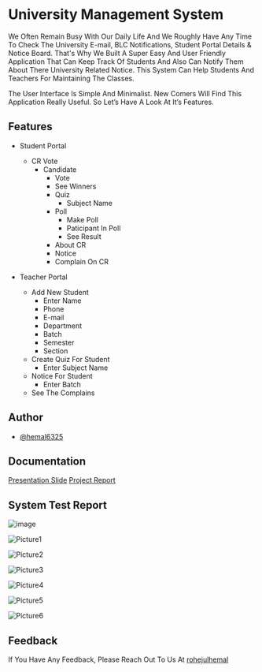 
# University Management System

We Often Remain Busy With Our Daily Life And We Roughly Have Any Time To Check The University E-mail, BLC Notifications, Student Portal Details & Notice Board. That's Why We Built A Super Easy And User Friendly Application That Can Keep Track Of Students And Also Can Notify Them About There University Related Notice. This System Can Help Students And Teachers For Maintaining The Classes.

The User Interface Is Simple And Minimalist. New Comers Will Find This Application Really Useful. So Let’s Have A Look At It’s Features.



## Features

- Student Portal
    - CR Vote
        - Candidate
            - Vote
            - See Winners
           - Quiz
                - Subject Name
           - Poll
                - Make Poll
                - Paticipant In Poll
                - See Result
           - About CR
           - Notice
           - Complain On CR

- Teacher Portal
   - Add New Student
        - Enter Name
        - Phone
        - E-mail
        - Department
        - Batch
        - Semester
        - Section
   - Create Quiz For Student
        - Enter Subject Name
   - Notice For Student
        - Enter Batch 
   - See The Complains

## Author

- [@hemal6325](https://www.github.com/hemal6325)


## Documentation

[Presentation Slide](https://docs.google.com/presentation/d/1VyYQVPLdlW7jegK4KbfTUYvJTVm_EthQ/edit?usp=sharing&ouid=100802961822661399961&rtpof=true&sd=true)
[Project Report](https://docs.google.com/presentation/d/1VyYQVPLdlW7jegK4KbfTUYvJTVm_EthQ/edit?usp=sharing&ouid=100802961822661399961&rtpof=true&sd=true)



## System Test Report

![image](https://github.com/hemal6325/UniversityManagementSystem/assets/90565911/68600bfb-ba0f-44cf-90c8-98b9e159b6c4)

![Picture1](https://github.com/hemal6325/UniversityManagementSystem/assets/90565911/f7da8bc5-0bd2-4da6-9d92-e29f55a79fa3)

![Picture2](https://github.com/hemal6325/UniversityManagementSystem/assets/90565911/3894c774-0429-4494-8294-668c97e19cc0)

![Picture3](https://github.com/hemal6325/UniversityManagementSystem/assets/90565911/eb45c193-8560-4a79-9a1f-69f43fb1c9d8)

![Picture4](https://github.com/hemal6325/UniversityManagementSystem/assets/90565911/526c7375-19ad-4592-ac93-47b23701ef94)

![Picture5](https://github.com/hemal6325/UniversityManagementSystem/assets/90565911/edeb867a-bfcb-454e-a695-0aa124baa341)

![Picture6](https://github.com/hemal6325/UniversityManagementSystem/assets/90565911/dd25fced-22bd-434a-a6f9-6024a8d62e64)

## Feedback

If You Have Any Feedback, Please Reach Out To Us At [rohejulhemal](https://sites.google.com/diu.edu.bd/rohejulhemal/home)
